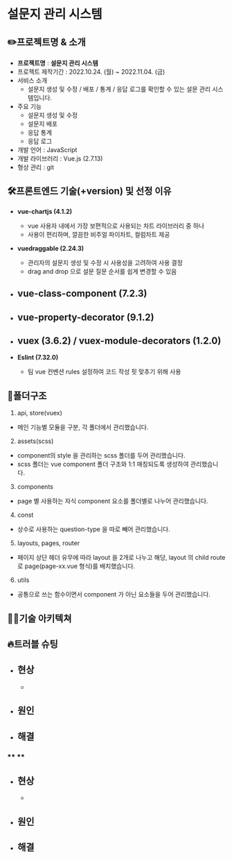 
# 설문지 관리 시스템 

## ✏️프로젝트명 & 소개 

- **프로젝트명** : **설문지 관리 시스템**
- 프로젝트 제작기간 : 2022.10.24. (월) ~ 2022.11.04. (금)
- 서비스 소개
    - 설문지 생성 및 수정 / 배포 / 통계 / 응답 로그를 확인할 수 있는 설문 관리 시스템입니다.
- 주요 기능
    - 설문지 생성 및 수정 
    - 설문지 배포
    - 응답 통계
    - 응답 로그 
- 개발 언어 : JavaScript
- 개발 라이브러리 : Vue.js (2.7.13)
- 형상 관리 : git


## 🛠프론트엔드 기술(+version) 및 선정 이유

- **vue-chartjs (4.1.2)**
    - vue 사용자 내에서 가장 보편적으로 사용되는 차트 라이브러리 중 하나
    - 사용이 편리하며, 깔끔한 비주얼 파이차트, 컬럼차트 제공
    
- **vuedraggable (2.24.3)**
    - 관리자의 설문지 생성 및 수정 시 사용성을 고려하여 사용 결정
    - drag and drop 으로 설문 질문 순서를 쉽게 변경할 수 있음
    
- **vue-class-component (7.2.3)**
    - 

- **vue-property-decorator (9.1.2)**
    - 

- **vuex (3.6.2) / vuex-module-decorators (1.2.0)**
    - 
    
- **Eslint (7.32.0)**
    - 팀 vue 컨벤션 rules 설정하여 코드 작성 핏 맞추기 위해 사용
    
  


## 📂폴더구조

1. api, store(vuex) 
  - 메인 기능별 모듈을 구분, 각 폴더에서 관리했습니다.

2. assets(scss) 
  - component의 style 을 관리하는 scss 폴더를 두어 관리했습니다.
  - scss 폴더는 vue component 폴더 구조와 1:1 매칭되도록 생성하여 관리했습니다.

3. components 
  - page 별 사용하는 자식 component 요소를 폴더별로 나누어 관리했습니다. 

4. const 
  - 상수로 사용하는 question-type 을 따로 빼어 관리했습니다.
  
5. layouts, pages, router
  - 페이지 상단 헤더 유무에 따라 layout 을 2개로 나누고 해당, layout 의 child route로 page(page-xx.vue 형식)를 배치했습니다. 

6. utils 
  - 공통으로 쓰는 함수이면서 component 가 아닌 요소들을 두어 관리했습니다.




## ☝🏻기술 아키텍쳐




## 🔥트러블 슈팅


###  

- 현상
    - 
    -  
- 원인
    - 
- 해결
    - 
    
### ** **

- 현상
    - 
    -  
- 원인
    - 
- 해결
    - 
    


